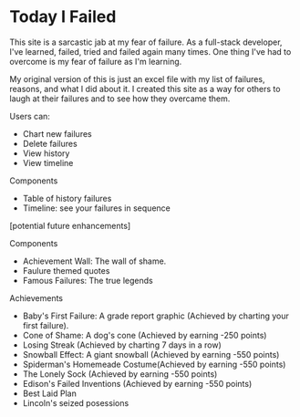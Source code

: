 # Today I Failed

<p>This site is a sarcastic jab at my fear of failure. As a full-stack developer, I've learned, failed, tried and failed again many times. One thing I've had to overcome is my fear of failure as I'm learning. </p>

<p>My original version of this is just an excel file with my list of failures, reasons, and what I did about it. I created this site as a way for others to laugh at their failures and to see how they overcame them.</p>

<p>Users can:</p>
<ul>
  <li>Chart new failures</li>
  <li>Delete failures</li>
  <li>View history</li>
  <li>View timeline</li>
</ul>

<p>Components</p>
<ul>
  <li>Table of history failures</li>
  <li>Timeline: see your failures in sequence</li>
</ul>

[potential future enhancements]
<p>Components</p>
<ul>
  <li>Achievement Wall: The wall of shame.</li>
  <li>Faulure themed quotes</li>
  <li>Famous Failures: The true legends</li>
</ul>

<p>Achievements</p>
<ul>
  <li>Baby's First Failure: A grade report graphic (Achieved by charting your first failure).</li>
  <li>Cone of Shame: A dog's cone (Achieved by earning -250 points)</li>
  <li>Losing Streak (Achieved by charting 7 days in a row)</li>
  <li>Snowball Effect: A giant snowball (Achieved by earning -550 points)</li>
  <li>Spiderman's Homemeade Costume(Achieved by earning -550 points)</li>
  <li>The Lonely Sock (Achieved by earning -550 points)</li>
  <li>Edison's Failed Inventions (Achieved by earning -550 points)</li>
  <li>Best Laid Plan</li>
  <li>Lincoln's seized posessions</li>
</ul>
